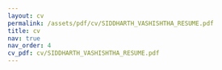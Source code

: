 ```yaml
---
layout: cv
permalink: /assets/pdf/cv/SIDDHARTH_VASHISHTHA_RESUME.pdf
title: cv
nav: true
nav_order: 4
cv_pdf: cv/SIDDHARTH_VASHISHTHA_RESUME.pdf
---
```

